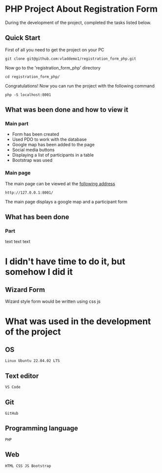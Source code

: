 # PHP Project About Registration Form

During the development of the project, completed the tasks listed below.

## Quick Start

First of all you need to get the project on your PC

    git clone git@github.com:vladdemo1/registration_form_php.git

Now go to the 'registration_form_php' directory

    cd registration_form_php/

Congratulations! Now you can run the project with the following command

    php -S localhost:8001


## What was been done and how to view it

### Main part

- Form has been created
- Used PDO to work with the database
- Google map has been added to the page
- Social media buttons
- Displaying a list of participants in a table
- Bootstrap was used

### Main page

The main page can be viewed at the [following address](http://127.0.0.1:8001/)

    http://127.0.0.1:8001/

The main page displays a google map and a participant form

## What has been done

### Part

text text text


# I didn't have time to do it, but somehow I did it

## Wizard Form

Wizard style form would be written using css js


# What was used in the development of the project

## OS

    Linux Ubuntu 22.04.02 LTS

## Text editor

    VS Code

## Git

    GitHub

## Programming language

    PHP

## Web

    HTML CSS JS Bootstrap